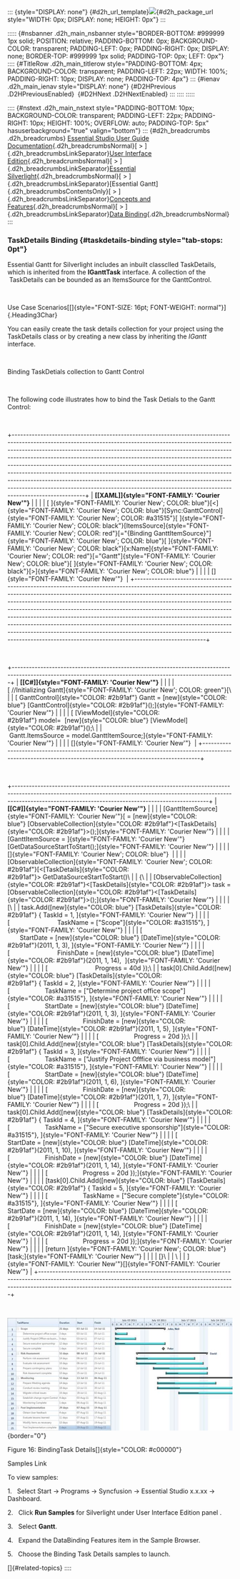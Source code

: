 ::: {style="DISPLAY: none"}
[](ms-xhelp:///?Id=d2h_url_template){#d2h_url_template}![](!package_url!){#d2h_package_url style="WIDTH: 0px; DISPLAY: none; HEIGHT: 0px"}
:::

::::: {#nsbanner .d2h_main_nsbanner style="BORDER-BOTTOM: #999999 1px solid; POSITION: relative; PADDING-BOTTOM: 0px; BACKGROUND-COLOR: transparent; PADDING-LEFT: 0px; PADDING-RIGHT: 0px; DISPLAY: none; BORDER-TOP: #999999 1px solid; PADDING-TOP: 0px; LEFT: 0px"}
:::: {#TitleRow .d2h_main_titlerow style="PADDING-BOTTOM: 4px; BACKGROUND-COLOR: transparent; PADDING-LEFT: 22px; WIDTH: 100%; PADDING-RIGHT: 10px; DISPLAY: none; PADDING-TOP: 4px"}
::: {#ienav .d2h_main_ienav style="DISPLAY: none"}
[](ms-xhelp:///?Id=0e3bff30-6c68-4cbe-acbe-64dd6f68bd97){#D2HPrevious .D2HPreviousEnabled}  [](ms-xhelp:///?Id=7a795131-17a2-463f-932a-c51f76b5695e){#D2HNext .D2HNextEnabled}
:::
::::
:::::

:::: {#nstext .d2h_main_nstext style="PADDING-BOTTOM: 10px; BACKGROUND-COLOR: transparent; PADDING-LEFT: 22px; PADDING-RIGHT: 10px; HEIGHT: 100%; OVERFLOW: auto; PADDING-TOP: 5px" hasuserbackground="true" valign="bottom"}
::: {#d2h_breadcrumbs .d2h_breadcrumbs}
[Essential Studio User Guide Documentation](ms-xhelp:///?Id=12457748-09e3-4d74-a240-8e049cedf030){.d2h_breadcrumbsNormal}[ \> ]{.d2h_breadcrumbsLinkSeparator}[User Interface Edition](ms-xhelp:///?Id=c29296b7-531c-413b-a0ec-488ca1f7f669){.d2h_breadcrumbsNormal}[ \> ]{.d2h_breadcrumbsLinkSeparator}[Essential Silverlight](ms-xhelp:///?Id=66221bd1-ba2e-43c2-94a7-618f50e01d24){.d2h_breadcrumbsNormal}[ \> ]{.d2h_breadcrumbsLinkSeparator}[Essential Gantt]{.d2h_breadcrumbsContentsOnly}[ \> ]{.d2h_breadcrumbsLinkSeparator}[Concepts and Features](ms-xhelp:///?Id=00182e64-b79e-45a4-817a-bc3646aff2c1){.d2h_breadcrumbsNormal}[ \> ]{.d2h_breadcrumbsLinkSeparator}[Data Binding](ms-xhelp:///?Id=0e3bff30-6c68-4cbe-acbe-64dd6f68bd97){.d2h_breadcrumbsNormal}
:::

### TaskDetails Binding {#taskdetails-binding style="tab-stops: 0pt"}

Essential Gantt for Silverlight includes an inbuilt classclled TaskDetails, which is inherited from the **IGanttTask** interface. A collection of the  TaskDetails can be bounded as an ItemsSource for the GanttControl.

 

Use Case Scenarios[[]{style="FONT-SIZE: 16pt; FONT-WEIGHT: normal"}]{.Heading3Char}

You can easily create the task details collection for your project using the TaskDetails class or by creating a new class by inheriting the *IGantt* interface.

 

Binding TaskDetials collection to Gantt Control

 

The following code illustrates how to bind the Task Detials to the Gantt Control:

 

+-------------------------------------------------------------------------------------------------------------------------------------------------------------------------------------------------------------------------------------------------------------------------------------------------------------------------------------------------------------------------------------------------------------------------------------------------------------------------------------------------------------------------------------------------------------------------------------------------------------------------------------------------------------------------+
| **[\[XAML\]]{style="FONT-FAMILY: 'Courier New'"}**                                                                                                                                                                                                                                                                                                                                                                                                                                                                                                                                                                                                                      |
|                                                                                                                                                                                                                                                                                                                                                                                                                                                                                                                                                                                                                                                                         |
| [ ]{style="FONT-FAMILY: 'Courier New'; COLOR: blue"}[\<]{style="FONT-FAMILY: 'Courier New'; COLOR: blue"}[Sync:GanttControl]{style="FONT-FAMILY: 'Courier New'; COLOR: #a31515"}[ ]{style="FONT-FAMILY: 'Courier New'; COLOR: black"}[ItemsSource]{style="FONT-FAMILY: 'Courier New'; COLOR: red"}[=\"{Binding GanttItemSource}\"]{style="FONT-FAMILY: 'Courier New'; COLOR: blue"}[ ]{style="FONT-FAMILY: 'Courier New'; COLOR: black"}[x:Name]{style="FONT-FAMILY: 'Courier New'; COLOR: red"}[=\"Gantt\"]{style="FONT-FAMILY: 'Courier New'; COLOR: blue"}[ ]{style="FONT-FAMILY: 'Courier New'; COLOR: black"}[\>]{style="FONT-FAMILY: 'Courier New'; COLOR: blue"} |
|                                                                                                                                                                                                                                                                                                                                                                                                                                                                                                                                                                                                                                                                         |
| []{style="FONT-FAMILY: 'Courier New'"}                                                                                                                                                                                                                                                                                                                                                                                                                                                                                                                                                                                                                                  |
+-------------------------------------------------------------------------------------------------------------------------------------------------------------------------------------------------------------------------------------------------------------------------------------------------------------------------------------------------------------------------------------------------------------------------------------------------------------------------------------------------------------------------------------------------------------------------------------------------------------------------------------------------------------------------+

 

+-----------------------------------------------------------------------------------------------------------------------------------------------------------+
| **[\[C#\]]{style="FONT-FAMILY: 'Courier New'"}**                                                                                                          |
|                                                                                                                                                           |
| [ //Initializing Gantt]{style="FONT-FAMILY: 'Courier New'; COLOR: green"}[\                                                                               |
| [ GanttControl]{style="COLOR: #2b91af"} Gantt = [new]{style="COLOR: blue"} [GanttControl]{style="COLOR: #2b91af"}();]{style="FONT-FAMILY: 'Courier New'"} |
|                                                                                                                                                           |
| [ [ViewModel]{style="COLOR: #2b91af"} model=  [new]{style="COLOR: blue"} [ViewModel]{style="COLOR: #2b91af"}();\                                          |
|  Gantt.ItemsSource = model.GanttItemSource;]{style="FONT-FAMILY: 'Courier New'"}                                                                          |
|                                                                                                                                                           |
| []{style="FONT-FAMILY: 'Courier New'"}                                                                                                                    |
+-----------------------------------------------------------------------------------------------------------------------------------------------------------+

 

+--------------------------------------------------------------------------------------------------------------------------------------------------------------------------------------------------------------------------------+
| **[\[C#\]]{style="FONT-FAMILY: 'Courier New'"}**                                                                                                                                                                               |
|                                                                                                                                                                                                                                |
| [GanttItemSource]{style="FONT-FAMILY: 'Courier New'"}[ = [new]{style="COLOR: blue"} [ObservableCollection]{style="COLOR: #2b91af"}\<[TaskDetails]{style="COLOR: #2b91af"}\>();]{style="FONT-FAMILY: 'Courier New'"}            |
|                                                                                                                                                                                                                                |
| [GanttItemSource = ]{style="FONT-FAMILY: 'Courier New'"}[GetDataSourceStartToStart();]{style="FONT-FAMILY: 'Courier New'"}                                                                                                     |
|                                                                                                                                                                                                                                |
| []{style="FONT-FAMILY: 'Courier New'; COLOR: blue"}                                                                                                                                                                            |
|                                                                                                                                                                                                                                |
| [ObservableCollection]{style="FONT-FAMILY: 'Courier New'; COLOR: #2b91af"}[\<[TaskDetails]{style="COLOR: #2b91af"}\> GetDataSourceStartToStart()\                                                                              |
| {\                                                                                                                                                                                                                             |
| [ObservableCollection]{style="COLOR: #2b91af"}\<[TaskDetails]{style="COLOR: #2b91af"}\> task = [ObservableCollection]{style="COLOR: #2b91af"}\<[TaskDetails]{style="COLOR: #2b91af"}\>();]{style="FONT-FAMILY: 'Courier New'"} |
|                                                                                                                                                                                                                                |
| [\                                                                                                                                                                                                                             |
| task.Add([new]{style="COLOR: blue"} [TaskDetails]{style="COLOR: #2b91af"} { TaskId = 1, ]{style="FONT-FAMILY: 'Courier New'"}                                                                                                  |
|                                                                                                                                                                                                                                |
| [                           TaskName = [\"Scope\"]{style="COLOR: #a31515"}, ]{style="FONT-FAMILY: 'Courier New'"}                                                                                                              |
|                                                                                                                                                                                                                                |
| [                           StartDate = [new]{style="COLOR: blue"} [DateTime]{style="COLOR: #2b91af"}(2011, 1, 3), ]{style="FONT-FAMILY: 'Courier New'"}                                                                       |
|                                                                                                                                                                                                                                |
| [                           FinishDate = [new]{style="COLOR: blue"} [DateTime]{style="COLOR: #2b91af"}(2011, 1, 14),  ]{style="FONT-FAMILY: 'Courier New'"}                                                                    |
|                                                                                                                                                                                                                                |
| [                           Progress = 40d });\                                                                                                                                                                                |
| task\[0\].Child.Add([new]{style="COLOR: blue"} [TaskDetails]{style="COLOR: #2b91af"} { TaskId = 2, ]{style="FONT-FAMILY: 'Courier New'"}                                                                                       |
|                                                                                                                                                                                                                                |
| [                    TaskName = [\"Determine project office scope\"]{style="COLOR: #a31515"}, ]{style="FONT-FAMILY: 'Courier New'"}                                                                                            |
|                                                                                                                                                                                                                                |
| [                    StartDate = [new]{style="COLOR: blue"} [DateTime]{style="COLOR: #2b91af"}(2011, 1, 3), ]{style="FONT-FAMILY: 'Courier New'"}                                                                              |
|                                                                                                                                                                                                                                |
| [                    FinishDate = [new]{style="COLOR: blue"} [DateTime]{style="COLOR: #2b91af"}(2011, 1, 5), ]{style="FONT-FAMILY: 'Courier New'"}                                                                             |
|                                                                                                                                                                                                                                |
| [                    Progress = 20d });\                                                                                                                                                                                       |
| task\[0\].Child.Add([new]{style="COLOR: blue"} [TaskDetails]{style="COLOR: #2b91af"} { TaskId = 3, ]{style="FONT-FAMILY: 'Courier New'"}                                                                                       |
|                                                                                                                                                                                                                                |
| [                    TaskName = [\"Justify Project Offfice via business model\"]{style="COLOR: #a31515"}, ]{style="FONT-FAMILY: 'Courier New'"}                                                                                |
|                                                                                                                                                                                                                                |
| [                    StartDate = [new]{style="COLOR: blue"} [DateTime]{style="COLOR: #2b91af"}(2011, 1, 6), ]{style="FONT-FAMILY: 'Courier New'"}                                                                              |
|                                                                                                                                                                                                                                |
| [                    FinishDate = [new]{style="COLOR: blue"} [DateTime]{style="COLOR: #2b91af"}(2011, 1, 7), ]{style="FONT-FAMILY: 'Courier New'"}                                                                             |
|                                                                                                                                                                                                                                |
| [                    Progress = 20d });\                                                                                                                                                                                       |
| task\[0\].Child.Add([new]{style="COLOR: blue"} [TaskDetails]{style="COLOR: #2b91af"} { TaskId = 4, ]{style="FONT-FAMILY: 'Courier New'"}                                                                                       |
|                                                                                                                                                                                                                                |
| [                    TaskName = [\"Secure executive sponsorship\"]{style="COLOR: #a31515"}, ]{style="FONT-FAMILY: 'Courier New'"}                                                                                              |
|                                                                                                                                                                                                                                |
| [                    StartDate = [new]{style="COLOR: blue"} [DateTime]{style="COLOR: #2b91af"}(2011, 1, 10), ]{style="FONT-FAMILY: 'Courier New'"}                                                                             |
|                                                                                                                                                                                                                                |
| [                    FinishDate = [new]{style="COLOR: blue"} [DateTime]{style="COLOR: #2b91af"}(2011, 1, 14), ]{style="FONT-FAMILY: 'Courier New'"}                                                                            |
|                                                                                                                                                                                                                                |
| [                    Progress = 20d });]{style="FONT-FAMILY: 'Courier New'"}                                                                                                                                                   |
|                                                                                                                                                                                                                                |
| [task\[0\].Child.Add([new]{style="COLOR: blue"} [TaskDetails]{style="COLOR: #2b91af"} { TaskId = 5, ]{style="FONT-FAMILY: 'Courier New'"}                                                                                      |
|                                                                                                                                                                                                                                |
| [                    TaskName = [\"Secure complete\"]{style="COLOR: #a31515"}, ]{style="FONT-FAMILY: 'Courier New'"}                                                                                                           |
|                                                                                                                                                                                                                                |
| [                    StartDate = [new]{style="COLOR: blue"} [DateTime]{style="COLOR: #2b91af"}(2011, 1, 14), ]{style="FONT-FAMILY: 'Courier New'"}                                                                             |
|                                                                                                                                                                                                                                |
| [                    FinishDate = [new]{style="COLOR: blue"} [DateTime]{style="COLOR: #2b91af"}(2011, 1, 14), ]{style="FONT-FAMILY: 'Courier New'"}                                                                            |
|                                                                                                                                                                                                                                |
| [                    Progress = 20d });]{style="FONT-FAMILY: 'Courier New'"}                                                                                                                                                   |
|                                                                                                                                                                                                                                |
| [return ]{style="FONT-FAMILY: 'Courier New'; COLOR: blue"}[task;]{style="FONT-FAMILY: 'Courier New'"}                                                                                                                          |
|                                                                                                                                                                                                                                |
| [}\                                                                                                                                                                                                                            |
| \                                                                                                                                                                                                                              |
| ]{style="FONT-FAMILY: 'Courier New'"}[]{style="FONT-FAMILY: 'Courier New'"}                                                                                                                                                    |
+--------------------------------------------------------------------------------------------------------------------------------------------------------------------------------------------------------------------------------+

 

![](ImagesExt/image63_16.jpg){border="0"}

Figure 16: BindingTask Details[]{style="COLOR: #c00000"}

Samples Link

To view samples:

1.   Select Start -\> Programs -\> Syncfusion -\> Essential Studio x.x.xx -\> Dashboard.

2.   Click **Run Samples** for Silverlight under User Interface Edition panel .

3.   Select **Gantt**.

4.   Expand the DataBinding Features item in the Sample Browser.

5.   Choose the Binding Task Details samples to launch.

[]{#related-topics}
::::
